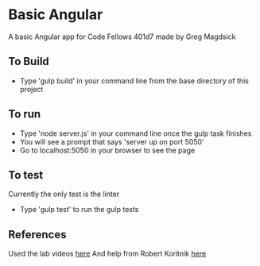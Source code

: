 # Basic Angular
A basic Angular app for Code Fellows 401d7 made by Greg Magdsick


## To Build
+ Type 'gulp build' in your command line from the base directory of this project

## To run
+ Type 'node server.js' in your command line once the gulp task finishes
+ You will see a prompt that says 'server up on port 5050'
+ Go to localhost:5050 in your browser to see the page

## To test
Currently the only test is the linter
+ Type 'gulp test' to run the gulp tests

## References
Used the lab videos [here](https://www.youtube.com/watch?v=Gu_fyBYK7GA&index=49&list=PLZshpIn7Zx04B8LnaWfX3J0mlVa2m4VcR)
And help from Robert Koritnik [here](http://stackoverflow.com/questions/21708689/clear-text-input-on-click-with-angularjs)
